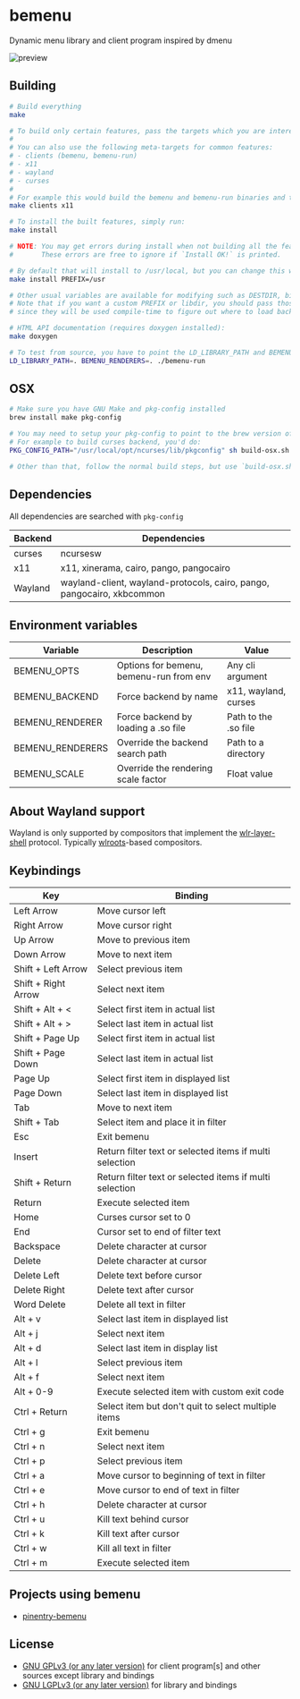 bemenu
======

Dynamic menu library and client program inspired by dmenu

![preview](.github/preview.svg)

## Building

```sh
# Build everything
make

# To build only certain features, pass the targets which you are interested into
#
# You can also use the following meta-targets for common features:
# - clients (bemenu, bemenu-run)
# - x11
# - wayland
# - curses
#
# For example this would build the bemenu and bemenu-run binaries and the x11 backend:
make clients x11

# To install the built features, simply run:
make install

# NOTE: You may get errors during install when not building all the features.
#       These errors are free to ignore if `Install OK!` is printed.

# By default that will install to /usr/local, but you can change this with PREFIX
make install PREFIX=/usr

# Other usual variables are available for modifying such as DESTDIR, bindir, libdir and mandir
# Note that if you want a custom PREFIX or libdir, you should pass those during build as well,
# since they will be used compile-time to figure out where to load backends from!

# HTML API documentation (requires doxygen installed):
make doxygen

# To test from source, you have to point the LD_LIBRARY_PATH and BEMENU_RENDERERS variables:
LD_LIBRARY_PATH=. BEMENU_RENDERERS=. ./bemenu-run
```

## OSX

```sh
# Make sure you have GNU Make and pkg-config installed
brew install make pkg-config

# You may need to setup your pkg-config to point to the brew version of the libraries
# For example to build curses backend, you'd do:
PKG_CONFIG_PATH="/usr/local/opt/ncurses/lib/pkgconfig" sh build-osx.sh curses

# Other than that, follow the normal build steps, but use `build-osx.sh` instead of make
```

## Dependencies

All dependencies are searched with `pkg-config`

| Backend  | Dependencies                                                           |
|----------|------------------------------------------------------------------------|
| curses   | ncursesw                                                               |
| x11      | x11, xinerama, cairo, pango, pangocairo                                |
| Wayland  | wayland-client, wayland-protocols, cairo, pango, pangocairo, xkbcommon |

## Environment variables

| Variable         | Description                             | Value                |
|------------------|-----------------------------------------|----------------------|
| BEMENU_OPTS      | Options for bemenu, bemenu-run from env | Any cli argument     |
| BEMENU_BACKEND   | Force backend by name                   | x11, wayland, curses |
| BEMENU_RENDERER  | Force backend by loading a .so file     | Path to the .so file |
| BEMENU_RENDERERS | Override the backend search path        | Path to a directory  |
| BEMENU_SCALE     | Override the rendering scale factor     | Float value          |

## About Wayland support

Wayland is only supported by compositors that implement the [wlr-layer-shell](https://github.com/swaywm/wlr-protocols/tree/master/unstable) protocol.
Typically [wlroots](https://github.com/swaywm/wlroots)-based compositors.

## Keybindings


|         Key         |                             Binding                            |
|---------------------|----------------------------------------------------------------|
| Left Arrow          |  Move cursor left                                              |
| Right Arrow         |  Move cursor right                                             |
| Up Arrow            |  Move to previous item                                         |
| Down Arrow          |  Move to next item                                             |
| Shift + Left Arrow  |  Select previous item                                          |
| Shift + Right Arrow |  Select next item                                              |
| Shift + Alt + <     |  Select first item in actual list                              |
| Shift + Alt + >     |  Select last item in actual list                               |
| Shift + Page Up     |  Select first item in actual list                              |
| Shift + Page Down   |  Select last item in actual list                               |
| Page Up             |  Select first item in displayed list                           |
| Page Down           |  Select last item in displayed list                            |
| Tab                 |  Move to next item                                             |
| Shift + Tab         |  Select item and place it in filter                            |
| Esc                 |  Exit bemenu                                                   |
| Insert              |  Return filter text or selected items if multi selection       |
| Shift + Return      |  Return filter text or selected items if multi selection       |
| Return              |  Execute selected item                                         |
| Home                |  Curses cursor set to 0                                        |
| End                 |  Cursor set to end of filter text                              |
| Backspace           |  Delete character at cursor                                    |
| Delete              |  Delete character at cursor                                    |
| Delete Left         |  Delete text before cursor                                     |
| Delete Right        |  Delete text after cursor                                      |
| Word Delete         |  Delete all text in filter                                     |
| Alt + v             |  Select last item in displayed list                            |
| Alt + j             |  Select next item                                              |
| Alt + d             |  Select last item in display list                              |
| Alt + l             |  Select previous item                                          |
| Alt + f             |  Select next item                                              |
| Alt + 0-9           |  Execute selected item with custom exit code                   |
| Ctrl + Return       |  Select item but don't quit to select multiple items           |
| Ctrl + g            |  Exit bemenu                                                   |
| Ctrl + n            |  Select next item                                              |
| Ctrl + p            |  Select previous item                                          |
| Ctrl + a            |  Move cursor to beginning of text in filter                    |
| Ctrl + e            |  Move cursor to end of text in filter                          |
| Ctrl + h            |  Delete character at cursor                                    |
| Ctrl + u            |  Kill text behind cursor                                       |
| Ctrl + k            |  Kill text after cursor                                        |
| Ctrl + w            |  Kill all text in filter                                       |
| Ctrl + m            |  Execute selected item                                         |

## Projects using bemenu

* [pinentry-bemenu](https://github.com/t-8ch/pinentry-bemenu)

## License

* [GNU GPLv3 (or any later version)](LICENSE-CLIENT) for client program[s] and
  other sources except library and bindings
* [GNU LGPLv3 (or any later version)](LICENSE-LIB) for library and bindings
